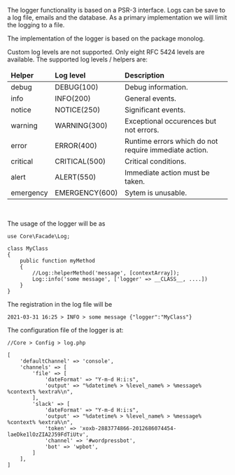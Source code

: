 The logger functionality is based on a PSR-3 interface. Logs can be save to a log file, emails and the database.
As a primary implementation we will limit the logging to a file.  

The implementation of the logger is based on the package monolog.  

Custom log levels are not supported. Only eight RFC 5424 levels are available.
The supported log levels / helpers are:

<table>
<thead>
<tr>
    <td><b>Helper</b></td>
    <td><b>Log level</b></td>
    <td><b>Description</b></td>
</tr>
</thead>
<tbody>
<tr>
    <td>debug</td>
    <td>DEBUG(100)</td>
    <td>Debug information.</td>
</tr>
<tr>
    <td>info</td>
    <td>INFO(200)</td>
    <td>General events.</td>
</tr>
<tr>
    <td>notice</td>
    <td>NOTICE(250)</td>
    <td>Significant events.</td>
</tr>
<tr>
    <td>warning</td>
    <td>WARNING(300)</td>
    <td>Exceptional occurences but not errors.</td>
</tr>
<tr>
    <td>error</td>
    <td>ERROR(400)</td>
    <td>Runtime errors which do not require immediate action.</td>
</tr>
<tr>
    <td>critical</td>
    <td>CRITICAL(500)</td>
    <td>Critical conditions.</td>
</tr>
<tr>
    <td>alert</td>
    <td>ALERT(550)</td>
    <td>Immediate action must be taken.</td>
</tr>
<tr>
    <td>emergency</td>
    <td>EMERGENCY(600)</td>
    <td>Sytem is unusable.</td>
</tr>
</tbody>
</table>

<br>

The usage of the logger will be as

```
use Core\Facade\Log;

class MyClass
{
    public function myMethod
    {
        //Log::helperMethod('message', [contextArray]);
        Log::info('some message', ['logger' => __CLASS__, ....])
    }
}
```

The registration in the log file will be

```
2021-03-31 16:25 > INFO > some message {"logger":"MyClass"}
```

The configuration file of the logger is at:

```
//Core > Config > log.php

[
	'defaultChannel' => 'console',
	'channels' => [
		'file' => [
			'dateFormat' => "Y-m-d H:i:s",
			'output' => "%datetime% > %level_name% > %message% %context% %extra%\n",
		],
		'slack' => [
			'dateFormat' => "Y-m-d H:i:s",
			'output' => "%datetime% > %level_name% > %message% %context% %extra%\n",
			'token' => 'xoxb-2883774866-2012686074454-laeDke1lOzZIA2J59FdTiUtv',
			'channel' => '#wordpressbot',
			'bot' => 'wpbot',
		]
	],
]
```
